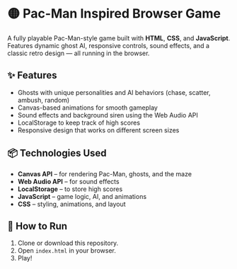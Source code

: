 # 🟡 Pac-Man Inspired Browser Game

A fully playable Pac-Man-style game built with **HTML**, **CSS**, and **JavaScript**.  
Features dynamic ghost AI, responsive controls, sound effects, and a classic retro design — all running in the browser.

## ✨ Features
- Ghosts with unique personalities and AI behaviors (chase, scatter, ambush, random)
- Canvas-based animations for smooth gameplay
- Sound effects and background siren using the Web Audio API
- LocalStorage to keep track of high scores
- Responsive design that works on different screen sizes

## 📦 Technologies Used
- **Canvas API** – for rendering Pac-Man, ghosts, and the maze
- **Web Audio API** – for sound effects
- **LocalStorage** – to store high scores
- **JavaScript** – game logic, AI, and animations
- **CSS** – styling, animations, and layout

## 🧪 How to Run
1. Clone or download this repository.
2. Open `index.html` in your browser.
3. Play!

